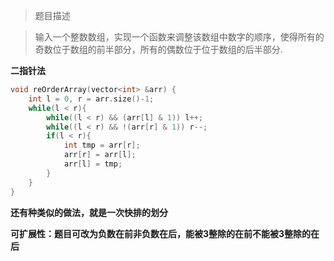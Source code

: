 > 题目描述

> 输入一个整数数组，实现一个函数来调整该数组中数字的顺序，使得所有的奇数位于数组的前半部分，所有的偶数位于位于数组的后半部分.


**二指针法**
```c++
void reOrderArray(vector<int> &arr) {
    int l = 0, r = arr.size()-1;
    while(l < r){
        while((l < r) && (arr[l] & 1)) l++;
        while((l < r) && !(arr[r] & 1)) r--;
        if(l < r){
            int tmp = arr[r];
            arr[r] = arr[l];
            arr[l] = tmp;
        }
    }
}
```

**还有种类似的做法，就是一次快排的划分**

**可扩展性：题目可改为负数在前非负数在后，能被3整除的在前不能被3整除的在后**